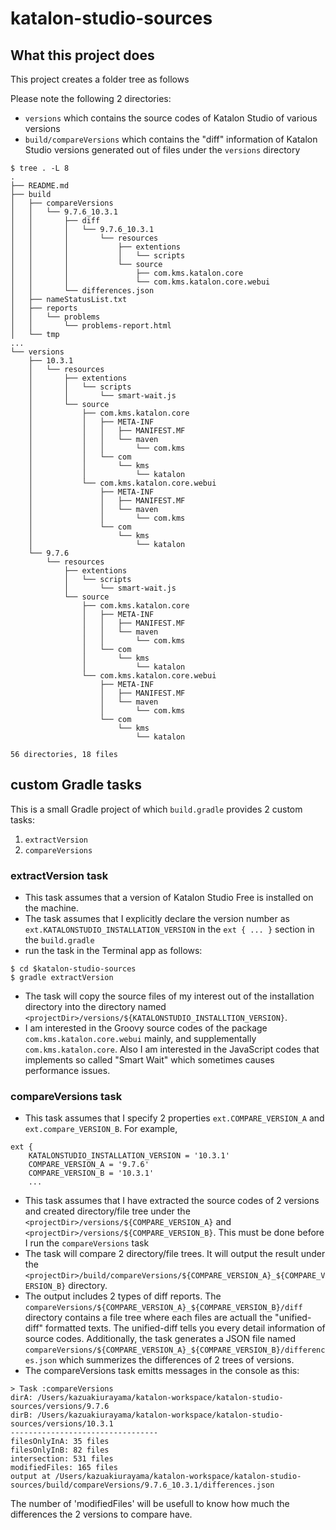 # katalon-studio-sources

## What this project does

This project creates a folder tree as follows

Please note the following 2 directories:

- `versions`  which contains the source codes of Katalon Studio of various versions
- `build/compareVersions` which contains the "diff" information of Katalon Studio versions generated out of files under the `versions` directory

```
$ tree . -L 8
.
├── README.md
├── build
│   ├── compareVersions
│   │   └── 9.7.6_10.3.1
│   │       ├── diff
│   │       │   └── 9.7.6_10.3.1
│   │       │       └── resources
│   │       │           ├── extentions
│   │       │           │   └── scripts
│   │       │           └── source
│   │       │               ├── com.kms.katalon.core
│   │       │               └── com.kms.katalon.core.webui
│   │       └── differences.json
│   ├── nameStatusList.txt
│   ├── reports
│   │   └── problems
│   │       └── problems-report.html
│   └── tmp
...
└── versions
    ├── 10.3.1
    │   └── resources
    │       ├── extentions
    │       │   └── scripts
    │       │       └── smart-wait.js
    │       └── source
    │           ├── com.kms.katalon.core
    │           │   ├── META-INF
    │           │   │   ├── MANIFEST.MF
    │           │   │   └── maven
    │           │   │       └── com.kms
    │           │   └── com
    │           │       └── kms
    │           │           └── katalon
    │           └── com.kms.katalon.core.webui
    │               ├── META-INF
    │               │   ├── MANIFEST.MF
    │               │   └── maven
    │               │       └── com.kms
    │               └── com
    │                   └── kms
    │                       └── katalon
    └── 9.7.6
        └── resources
            ├── extentions
            │   └── scripts
            │       └── smart-wait.js
            └── source
                ├── com.kms.katalon.core
                │   ├── META-INF
                │   │   ├── MANIFEST.MF
                │   │   └── maven
                │   │       └── com.kms
                │   └── com
                │       └── kms
                │           └── katalon
                └── com.kms.katalon.core.webui
                    ├── META-INF
                    │   ├── MANIFEST.MF
                    │   └── maven
                    │       └── com.kms
                    └── com
                        └── kms
                            └── katalon

56 directories, 18 files
```

## custom Gradle tasks

This is a small Gradle project of which `build.gradle` provides 2 custom tasks:

1. `extractVersion`
2. `compareVersions`

### extractVersion task

- This task assumes that a version of Katalon Studio Free is installed on the machine.
- The task assumes that I explicitly declare the version number as `ext.KATALONSTUDIO_INSTALLATION_VERSION` in the `ext { ... }` section in the `build.gradle`
- run the task in the Terminal app as follows:
```
$ cd $katalon-studio-sources
$ gradle extractVersion
```
- The task will copy the source files of my interest out of the installation directory into the directory named `<projectDir>/versions/${KATALONSTUDIO_INSTALLTION_VERSION}`.
- I am interested in the Groovy source codes of the package `com.kms.katalon.core.webui` mainly, and supplementally `com.kms.katalon.core`. Also I am interested in the JavaScript codes that implements so called "Smart Wait" which sometimes causes performance issues.

### compareVersions task

- This task assumes that I specify 2 properties `ext.COMPARE_VERSION_A` and `ext.compare_VERSION_B`. For example,
```
ext {
    KATALONSTUDIO_INSTALLATION_VERSION = '10.3.1'
    COMPARE_VERSION_A = '9.7.6'
    COMPARE_VERSION_B = '10.3.1'
    ...
```

- This task assumes that I have extracted the source codes of 2 versions and created directory/file tree under the `<projectDir>/versions/${COMPARE_VERSION_A}` and `<projectDir>/versions/${COMPARE_VERSION_B}`. This must be done before I run the `compareVersions` task
- The task will compare 2 directory/file trees. It will output the result under the `<projectDir>/build/compareVersions/${COMPARE_VERSION_A}_${COMPARE_VERSION_B}` directory.
- The output includes 2 types of diff reports. The `compareVersions/${COMPARE_VERSION_A}_${COMPARE_VERSION_B}/diff` directory contains a file tree where each files are actuall the "unified-diff" formatted texts. The unified-diff tells you every detail information of source codes. Additionally, the task generates a JSON file named `compareVersions/${COMPARE_VERSION_A}_${COMPARE_VERSION_B}/differences.json` which summerizes the differences of 2 trees of versions.
- The compareVersions task emitts messages in the console as this:
```
> Task :compareVersions
dirA: /Users/kazuakiurayama/katalon-workspace/katalon-studio-sources/versions/9.7.6
dirB: /Users/kazuakiurayama/katalon-workspace/katalon-studio-sources/versions/10.3.1
---------------------------------
filesOnlyInA: 35 files
filesOnlyInB: 82 files
intersection: 531 files
modifiedFiles: 165 files
output at /Users/kazuakiurayama/katalon-workspace/katalon-studio-sources/build/compareVersions/9.7.6_10.3.1/differences.json
```
The number of 'modifiedFiles' will be usefull to know how much the differences the 2 versions to compare have.
